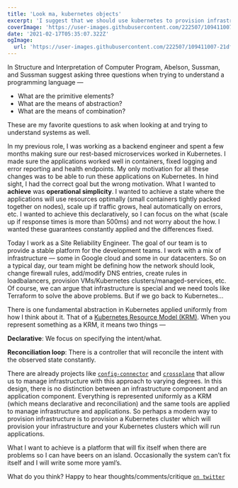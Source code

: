 ```yaml
---
title: 'Look ma, kubernetes objects'
excerpt: 'I suggest that we should use kubernetes to provision infrastructure and other kubernetes clusters so that we can build a platform that fixes itself when there are problems and we can spend the idle time on an island.'
coverImage: 'https://user-images.githubusercontent.com/222507/109411007-21dfad00-799f-11eb-8ac8-b89cd3f8c2c0.jpg'
date: '2021-02-17T05:35:07.322Z'
ogImage:
  url: 'https://user-images.githubusercontent.com/222507/109411007-21dfad00-799f-11eb-8ac8-b89cd3f8c2c0.jpg'
---
```


In Structure and Interpretation of Computer Program, Abelson, Sussman, and Sussman suggest asking three questions when trying to understand a programming language —

- What are the primitive elements?
- What are the means of abstraction?
- What are the means of combination?

These are my favorite questions to ask when looking at and trying to understand systems as well.

In my previous role, I was working as a backend engineer and spent a few months making sure our rest-based microservices worked in Kubernetes. I made sure the applications worked well in containers, fixed logging and error reporting and health endpoints. My only motivation for all these changes was to be able to run these applications on Kubernetes. In hind sight, I had the correct goal but the wrong motivation. What I wanted to **achieve** was **operational simplicity**. I wanted to achieve a state where the applications will use resources optimally (small containers tightly packed together on nodes), scale up if traffic grows, heal automatically on errors, etc. I wanted to achieve this declaratively, so I can focus on the what (scale up if response times is more than 500ms) and not worry about the how. I wanted these guarantees constantly applied and the differences fixed.

Today I work as a Site Reliability Engineer. The goal of our team is to provide a stable platform for the development teams. I work with a mix of infrastructure — some in Google cloud and some in our datacenters. So on a typical day, our team might be defining how the network should look, change firewall rules, add/modify DNS entries, create rules in loadbalancers, provision VMs/Kubernetes clusters/managed-services, etc. Of course, we can argue that infrastructure is special and we need tools like Terraform to solve the above problems. But if we go back to Kubernetes…

There is one fundamental abstraction in Kubernetes applied uniformly from how I think about it. That of a [Kubernetes Resource Model (KRM)](https://github.com/kubernetes/community/blob/master/contributors/design-proposals/architecture/resource-management.md). When you represent something as a KRM, it means two things —

**Declarative**: We focus on specifying the intent/what.

**Reconciliation loop**: There is a controller that will reconcile the intent with the observed state constantly.

There are already projects like [`config-connector`](https://cloud.google.com/config-connector/docs/overview) and [`crossplane`](https://github.com/crossplane/crossplane) that allow us to manage infrastructure with this approach to varying degrees. In this design, there is no distinction between an infrastructure component and an application component. Everything is represented uniformly as a KRM (which means declarative and reconciliation) and the same tools are applied to manage infrastructure and applications. So perhaps a modern way to provision infrastructure is to provision a Kubernetes cluster which will provision your infrastructure and your Kubernetes clusters which will run applications.

What I want to achieve is a platform that will fix itself when there are problems so I can have beers on an island. Occasionally the system can’t fix itself and I will write some more yaml’s.

What do you think? Happy to hear thoughts/comments/critique [`on twitter`](https://twitter.com/caulagi)
